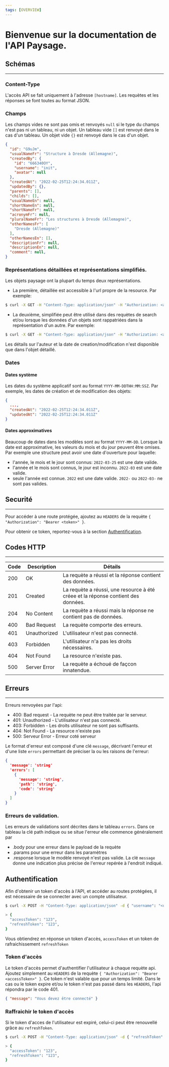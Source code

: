 ```yaml
---
tags: [OVERVIEW]
---
```


# Bienvenue sur la documentation de l'API Paysage.

## Schémas
---

### Content-Type
L'accès API se fait uniquement à l'adresse `[hostname]`. Les requètes et les réponses se font toutes au format JSON.

### Champs
Les champs vides ne sont pas omis et renvoyés `null` si le type du champs n'est pas ni un tableau, ni un objet.
Un tableau vide `[]` est renvoyé dans le cas d'un tableau. Un objet vide `{}` est renvoyé dans le cas d'un objet.
```json
{
  "id": "G9uJm",
  "usualNameFr": "Structure à Dresde (Allemagne)",
  "createdBy": {
    "id": "666340OY",
    "username": "init",
    "avatar": null
  },
  "createdAt": "2022-02-25T12:24:34.011Z",
  "updatedBy": {},
  "parents": [],
  "childs": [],
  "usualNameEn": null,
  "shortNameEn": null,
  "shortNameFr": null,
  "acronymFr": null,
  "pluralNameFr": "Les structures à Dresde (Allemagne)",
  "otherNamesFr": [
    "Dresde (Allemagne)"
  ],
  "otherNamesEn": [],
  "descriptionFr": null,
  "descriptionEn": null,
  "comment": null,
}
```
### Représentations détaillées et représentations simplifiés.
Les objets paysage ont la plupart du temps deux représentations.
  - La première, détaillée est accessible à l'url propre de la resource. Par exemple:
  ```sh
  $ curl -X GET -H "Content-Type: application/json" -H "Authorization: <accessToken> https://api.paysage.dataesr.ovh/categories/G9uJm"
  ```
  - La deuxième, simplifiée peut être utilisé dans des requètes de search et/ou lorsque les données d'un objets sont rappatriées dans la représentation d'un autre. Par exemple:
  ```sh
  $ curl -X GET -H "Content-Type: application/json" -H "Authorization: <accessToken> https://api.paysage.dataesr.ovh/categories/"
  ```

  Les détails sur l'auteur et la date de creation/modification n'est disponible que dans l'objet détaillé.

### Dates

#### Dates système
Les dates du système applicatif sont au format `YYYY-MM-DDTHH:MM:SSZ`. Par exemple, les dates de création et de modification des objets:
```json
{ 
  ...,
  "createdAt": "2022-02-25T12:24:34.011Z",
  "updatedAt": "2022-02-25T12:24:34.011Z"
}
```

#### Dates approximatives
Beaucoup de dates dans les modèles sont au format `YYYY-MM-DD`. 
Lorsque la date est approximative, les valeurs du mois et du jour peuvent être omises.
Par exemple une structure peut avoir une date d'ouverture pour laquelle:
  - l'année, le mois et le jour sont connus: `2022-03-25` est une date valide.
  - l'année et le mois sont connus, le jour est inconnu. `2022-03` est une date valide.
  - seule l'année est connue. `2022` est une date valide.
`2022-` ou `2022-03-` ne sont pas valides.

## Securité
---

Pour accéder à une route protégée, ajoutez au `HEADERS` de la requète `{ "Authorization": "Bearer <token>" }`.

Pour obtenir ce token, reportez-vous à la section [Authentification](#authentification).

## Codes HTTP
---

| Code | Description  | Détails
| ---  | ---          | ---
| 200	 | OK	          | La requète a réussi et la réponse contient des données.
| 201	 | Created	    | La requète a réussi, une resource à été créee et la réponse contient des données.
| 204	 | No Content	  | La requète a réussi mais la réponse ne contient pas de données.
| 400	 | Bad Request  | La requète comporte des erreurs.
| 401	 | Unauthorized | L'utilisateur n'est pas connecté.
| 403	 | Forbidden    | L'utilisateur n'a pas les droits nécessaires.
| 404	 | Not Found	  | La resource n'existe pas.
| 500	 | Server Error | La requète a échoué de façcon innatendue.


## Erreurs
---

Erreurs renvoyées par l'api:
  - 400: Bad request - La requète ne peut être traitée par le serveur.
  - 401: Unauthorized - L'utilisateur n'est pas connecté.
  - 403: Forbidden - Les droits utilisateur ne sont pas suffisants.
  - 404: Not Found - La resource n'existe pas
  - 500: Serveur Error - Erreur coté serveur

Le format d'erreur est composé d'une clé `message`, décrivant l'erreur et d'une liste `errors` permettant de préciser la ou les raisons de l'erreur:

```json
{
  'message': 'string'
  'errors': [
    {
      'message': 'string',
      'path': 'string',
      'code': 'string'
    }
  ]
}
```

### Erreurs de validation.

Les erreurs de validations sont décrites dans le tableau `errors`.
Dans ce tableau la clé path indique ou se situe l'erreur elle commence généralement par
  - .body pour une erreur dans le payload de la requète
  - .params pour une erreur dans les paramètres
  - .response lorsque le modèle renvoyé n'est pas valide.
La clé `message` donne une indication plus précise de l'erreur repérée à l'endroit indiqué.

## Authentification

Afin d'obtenir un token d'accès à l'API, et accéder au routes protégées, il est nécessaire de se connecter avec un compte utilisateur.
```sh
$ curl -X POST -H "Content-Type: application/json" -d { "username": "<username>", "password": "<user-password>"} https://api.paysage.dataesr.ovh/auth/signin

> {
  "accessToken": "123",
  "refreshToken": "123",
}
```

Vous obtiendrez en réponse un token d'accès, `accessToken` et un token de rafraichissement `refreshToken`

### Token d'accès

Le token d'accès permet d'authentifier l'utilisateur à chaque requète api.
Ajoutez simplement au `HEADERS` de la requète `{ "Authorization": "Bearer <accessToken>" }`. 
Ce token n'est valable que pour un temps limité.
Dans le cas ou le token expire et/ou le token n'est pas passé dans les `HEADERS`, l'api répondra par le code 401.
```json
{ "message": "Vous devez être connecté" }
```

### Raffraichir le token d'accès

Si le token d'acces de l'utilisateur est expiré, celui-ci peut être renouvellé grâce au `refreshToken`.
```sh
$ curl -X POST -H "Content-Type: application/json" -d { "refreshToken": "<refreshToken>" } https://api.paysage.dataesr.ovh/auth/refresh-access-token

> {
  "accessToken": "123",
  "refreshToken": "123",
}
```

[hostname]: api.paysage.staging.dataesr.ovh
